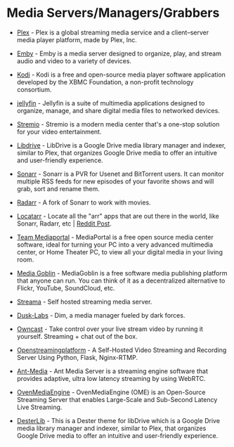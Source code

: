# Media Servers/Managers/Grabbers

* [Plex](https://www.plex.tv/) - Plex is a global streaming media service and a client–server media player platform, made by Plex, Inc.

* [Emby](https://emby.media/) - Emby is a media server designed to organize, play, and stream audio and video to a variety of devices.

* [Kodi](https://kodi.tv/) - Kodi is a free and open-source media player software application developed by the XBMC Foundation, a non-profit technology consortium.

* [jellyfin](https://jellyfin.org/) - Jellyfin is a suite of multimedia applications designed to organize, manage, and share digital media files to networked devices.

* [Stremio](https://www.stremio.com/) - Stremio is a modern media center that's a one-stop solution for your video entertainment.

* [Libdrive](https://github.com/libdrive/libdrive) - LibDrive is a Google Drive media library manager and indexer, similar to Plex, that organizes Google Drive media to offer an intuitive and user-friendly experience.

* [Sonarr](https://sonarr.tv/) - Sonarr is a PVR for Usenet and BitTorrent users. It can monitor multiple RSS feeds for new episodes of your favorite shows and will grab, sort and rename them.

* [Radarr](https://radarr.video/) - A fork of Sonarr to work with movies.

* [Locatarr](https://github.com/rustyshackleford36/locatarr) - Locate all the "arr" apps that are out there in the world, like Sonarr, Radarr, etc | [Reddit Post](https://amp.reddit.com/r/radarr/comments/hbwnb2/a_list_of_all_companion_tools_and_software/).

* [Team Mediaportal](https://www.team-mediaportal.com/) - MediaPortal is a free open source media center software, ideal for turning your PC into a very advanced multimedia center, or Home Theater PC, to view all  your digital media in your living room.

* [Media Goblin](https://mediagoblin.org/) - MediaGoblin is a free software media publishing platform that anyone can run. You can think of it as a decentralized alternative to Flickr, YouTube, SoundCloud, etc.

* [Streama](https://github.com/streamaserver/streama) - Self hosted streaming media server.

* [Dusk-Labs](https://github.com/Dusk-Labs/dim) - Dim, a media manager fueled by dark forces.

* [Owncast](https://github.com/owncast/owncast) - Take control over your live stream video by running it yourself. Streaming + chat out of the box.

* [Openstreamingplatform](https://openstreamingplatform.com/) - A Self-Hosted Video Streaming and Recording Server Using Python, Flask, Nginx-RTMP.

* [Ant-Media](https://github.com/ant-media/ant-media-server) - Ant Media Server is a streaming engine software that provides adaptive, ultra low latency streaming by using WebRTC.

* [OvenMediaEngine](https://github.com/AirenSoft/OvenMediaEngine) - OvenMediaEngine (OME) is an Open-Source Streaming Server that enables Large-Scale and Sub-Second Latency Live Streaming.

* [DesterLib](https://github.com/DesterLib) - This is a Dester theme for libDrive which is a Google Drive media library manager and indexer, similar to Plex, that organizes Google Drive media to offer an intuitive and user-friendly experience.
